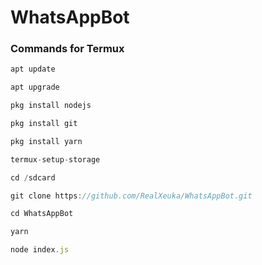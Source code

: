# WhatsAppBot

### Commands for Termux

```ts
apt update
```

```ts
apt upgrade
```

```ts
pkg install nodejs
```

```ts
pkg install git
```

```ts
pkg install yarn
```

```ts
termux-setup-storage
```

```ts
cd /sdcard
```

```ts
git clone https://github.com/RealXeuka/WhatsAppBot.git
```

```ts
cd WhatsAppBot
```

```ts
yarn
```

```ts
node index.js
```
